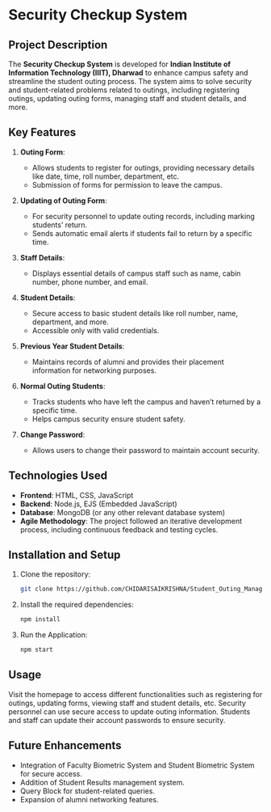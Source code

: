 # Security Checkup System

## Project Description
The **Security Checkup System** is developed for **Indian Institute of Information Technology (IIIT), Dharwad** to enhance campus safety and streamline the student outing process. The system aims to solve security and student-related problems related to outings, including registering outings, updating outing forms, managing staff and student details, and more.

## Key Features
1. **Outing Form**: 
   - Allows students to register for outings, providing necessary details like date, time, roll number, department, etc.
   - Submission of forms for permission to leave the campus.
   
2. **Updating of Outing Form**: 
   - For security personnel to update outing records, including marking students’ return.
   - Sends automatic email alerts if students fail to return by a specific time.

3. **Staff Details**: 
   - Displays essential details of campus staff such as name, cabin number, phone number, and email.

4. **Student Details**: 
   - Secure access to basic student details like roll number, name, department, and more.
   - Accessible only with valid credentials.

5. **Previous Year Student Details**: 
   - Maintains records of alumni and provides their placement information for networking purposes.

6. **Normal Outing Students**: 
   - Tracks students who have left the campus and haven’t returned by a specific time.
   - Helps campus security ensure student safety.

7. **Change Password**: 
   - Allows users to change their password to maintain account security.

## Technologies Used
- **Frontend**: HTML, CSS, JavaScript
- **Backend**: Node.js, EJS (Embedded JavaScript)
- **Database**: MongoDB (or any other relevant database system)
- **Agile Methodology**: The project followed an iterative development process, including continuous feedback and testing cycles.

## Installation and Setup
1. Clone the repository:
   ```bash
   git clone https://github.com/CHIDARISAIKRISHNA/Student_Outing_Management
2. Install the required dependencies:
   ```bash
   npm install
3. Run the Application:
   ```bash
   npm start
   
## Usage
Visit the homepage to access different functionalities such as registering for outings, updating forms, viewing staff and student details, etc.
Security personnel can use secure access to update outing information.
Students and staff can update their account passwords to ensure security.

## Future Enhancements
- Integration of Faculty Biometric System and Student Biometric System for secure access.
- Addition of Student Results management system.
- Query Block for student-related queries.
- Expansion of alumni networking features.
